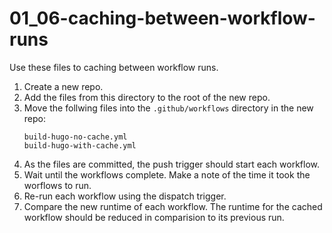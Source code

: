 # 01_06-caching-between-workflow-runs
Use these files to caching between workflow runs.

1. Create a new repo.
1. Add the files from this directory to the root of the new repo.
1. Move the follwing files into the `.github/workflows` directory in the new repo:
    ```
    build-hugo-no-cache.yml
    build-hugo-with-cache.yml
    ```
1. As the files are committed, the push trigger should start each workflow.
1. Wait until the workflows complete.  Make a note of the time it took the worflows to run.
1. Re-run each workflow using the dispatch trigger.
1. Compare the new runtime of each workflow. The runtime for the cached workflow should be reduced in comparision to its previous run.
